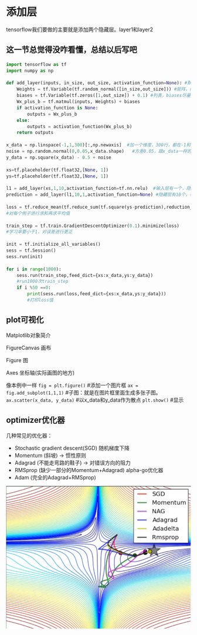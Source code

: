 # 添加层

tensorflow我们要做的主要就是添加两个隐藏层。layer1和layer2

这一节总觉得没咋看懂，总结以后写吧
---


```python
import tensorflow as tf
import numpy as np

def add_layer(inputs, in_size, out_size, activation_function=None): #默认activation_function为None
    Weights = tf.Variable(tf.random_normal([in_size,out_size])) #矩阵，随机变量，形状是[in_size,out_size]
    biases = tf.Variable(tf.zeros([1,out_size]) + 0.1) #列表，biases尽量不要为0
    Wx_plus_b = tf.matmul(inputs, Weights) + biases
    if activation_function is None:
        outputs = Wx_plus_b
    else:
        outputs = activation_function(Wx_plus_b)
    return outputs

x_data = np.linspace(-1,1,300)[:,np.newaxis]  #加一个维度，300行，都在-1和1之间，linspace是一个等差数列
noise = np.random.normal(0,0.05,x_data.shape)   #方差0.05，跟x_data一样的格式
y_data = np.square(x_data) - 0.5 + noise

xs=tf.placeholder(tf.float32,[None, 1])
ys=tf.placeholder(tf.float32,[None, 1])

l1 = add_layer(xs,1,10,activation_function=tf.nn.relu)  #输入层有一个，隐藏层有10个
prediction = add_layer(l1,10,1,activation_function=None) #隐藏层有10个，输出层有1个

loss = tf.reduce_mean(tf.reduce_sum(tf.square(ys-prediction),reduction_indices = [1]))
#对每个例子进行求和再求平均值

train_step = tf.train.GradientDescentOptimizer(0.1).minimize(loss)
#学习率要小于1，对误差进行更正

init = tf.initialize_all_variables()
sess = tf.Session()
sess.run(init)

for i in range(1000):
    sess.run(train_step,feed_dict={xs:x_data,ys:y_data})
    #run1000次train_step
    if i %50 ==0:
        print(sess.run(loss,feed_dict={xs:x_data,ys:y_data}))
        #打印loss值

```
## plot可视化

Matplotlib对象简介

   FigureCanvas  画布

   Figure        图

   Axes          坐标轴(实际画图的地方)

像本例中一样
`fig = plt.figure()`  #添加一个图片框
`ax = fig.add_subplot(1,1,1)` #子图：就是在图片框里面生成多张子图。
`ax.scatter(x_data, y_data)` #以x_data和y_data作为散点
`plt.show()` #显示

## optimizer优化器
几种常见的优化器：
* Stochastic gradient descent(SGD) 随机梯度下降
* Momentum (斜坡) -> 惯性原则
* Adagrad (不能走弯路的鞋子) -> 对错误方向的阻力
* RMSprop (缺少一部分的Momentum+Adagrad) alpha-go优化器
* Adam (完全的Adagrad+RMSprop)


![优化器](./picture/优化器.png)

